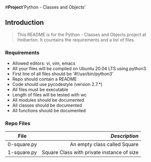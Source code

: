 #**Project**'Python - Classes and Objects'

## Introduction
> This README is for the Python - Classes and Objects project at Holberton. It countains the requirements and a list of files.

### Requirements
- Allowed editors: vi, vim, emacs
- All your files will be compiled on Ubuntu 20.04 LTS using python3
- First line of all files should be '#!/usr/bin/python3'
- Repo should contain a README
- Code should use pycodestyle (version 2.7.*)
- All files must be executable
- Length of files will be tested with wc
- All modules should be documented
- All classes should be documented
- All functions should be documented

### Repo Files
| **File** | *__Description__* |
|----------|----------------:|
|0-square.py| An empty class called Square|
|1-square.py| Square Class with private instance of size|

